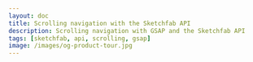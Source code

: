 ```yaml
---
layout: doc
title: Scrolling navigation with the Sketchfab API
description: Scrolling navigation with GSAP and the Sketchfab API
tags: [sketchfab, api, scrolling, gsap]
image: /images/og-product-tour.jpg
---
```


<script setup>
import Scrolling from '../components/Scrolling.vue'
import CodePenEmbed from '../components/CodePenEmbed.vue'

</script>

<Scrolling />
